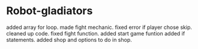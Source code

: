 # Robot-gladiators
added array for loop.
made fight mechanic. 
fixed error if player chose skip.
cleaned up code.
fixed fight function.
added start game funtion
added if statements. 
added shop and options to do in shop.
